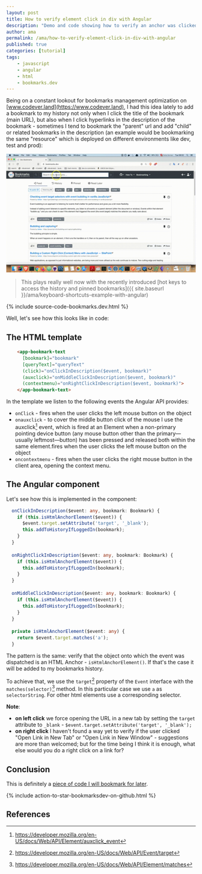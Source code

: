 ```yaml
---
layout: post
title: How to verify element click in div with Angular
description: "Demo and code showing how to verify an anchor was clicked in Angular. Based on use case for www.codever.land"
author: ama
permalink: /ama/how-to-verify-element-click-in-div-with-angular
published: true
categories: [tutorial]
tags:
    - javascript
    - angular
    - html
    - bookmarks.dev
---
```


Being on a constant lookout for bookmarks management optimization on [www.codever.land](https://www.codever.land),
I had this idea lately to add a bookmark to my history not only when I click the title of the bookmark (main URL),
but also when I click hyperlinks in the description of the bookmark - sometimes I tend to bookmark the "parent" url and
add "child" or related bookmarks in the description (an example would be bookmarking the same "resource" which is deployed
 on different environments like dev, test and prod):

 ![Click on link in bookmark description](/images/posts/2020-06-22-how-to-verify-link-clickec-in-div-angular/click-link-in-description-demo-1440x900.gif)

> This plays really well now with the recently introduced [hot keys to access the history and pinned bookmarks]({{ site.baseurl }}/ama/keyboard-shortcuts-example-with-angular)

{% include source-code-bookmarks.dev.html %}

Well, let's see how this looks like in code:

<!--more-->

## The HTML template
```html
    <app-bookmark-text
      [bookmark]="bookmark"
      [queryText]="queryText"
      (click)="onClickInDescription($event, bookmark)"
      (auxclick)="onMiddleClickInDescription($event, bookmark)"
      (contextmenu)="onRightClickInDescription($event, bookmark)">
    </app-bookmark-text>
```

In the template we listen to the following events the Angular API provides:
* `onClick` - fires when the user clicks the left mouse button on the object
* `onauxclick` - to cover the middle button click of the mouse I use the auxclick[^1] event, which is fired at an Element
 when a non-primary pointing device button (any mouse button other than the primary—usually leftmost—button) has been pressed
    and released both within the same element.fires when the user clicks the left mouse button on the object
* `oncontextmenu` - fires when the user clicks the right mouse button in the client area, opening the context menu.

[^1]: <https://developer.mozilla.org/en-US/docs/Web/API/Element/auxclick_event>

## The Angular component
Let's see how this is implemented in the component:

```typescript
  onClickInDescription($event: any, bookmark: Bookmark) {
    if (this.isHtmlAnchorElement($event)) {
      $event.target.setAttribute('target', '_blank');
      this.addToHistoryIfLoggedIn(bookmark);
    }
  }

  onRightClickInDescription($event: any, bookmark: Bookmark) {
    if (this.isHtmlAnchorElement($event)) {
      this.addToHistoryIfLoggedIn(bookmark);
    }
  }

  onMiddleClickInDescription($event: any, bookmark: Bookmark) {
    if (this.isHtmlAnchorElement($event)) {
      this.addToHistoryIfLoggedIn(bookmark);
    }
  }

  private isHtmlAnchorElement($event: any) {
    return $event.target.matches('a');
  }
```

The pattern is the same: <span class="highlight-yellow">verify that the object onto which the event was dispatched
 is an HTML Anchor - <code>isHtmlAnchorElement()</code></span>. If that's the case it will be added to my bookmarks history.

 To achieve that, we use the `target`[^2] property of the `Event` interface with the `matches(selector)`[^3] method. In this particular
 case we use `a` as `selectorString`. For other html elements use a corresponding selector.

[^2]: <https://developer.mozilla.org/en-US/docs/Web/API/Event/target>
[^3]: <https://developer.mozilla.org/en-US/docs/Web/API/Element/matches>

**Note**:
* **on left click** we force opening the URL in a new tab by setting the `target` attribute to `_blank` - `$event.target.setAttribute('target', '_blank');`
* **on right click** I haven't found a way yet to verify if the user clicked "Open Link in New Tab"
 or "Open Link in New Window" - suggestions are more than welcomed; but for the time being I think it is enough,
 what else would you do a right click on a link for?


## Conclusion
This is definitely a [piece of code I will bookmark for later](https://dev.to/ama/bookmarking-code-snippets-with-codelets-3d44).

{% include action-to-star-bookmarksdev-on-github.html %}

## References
